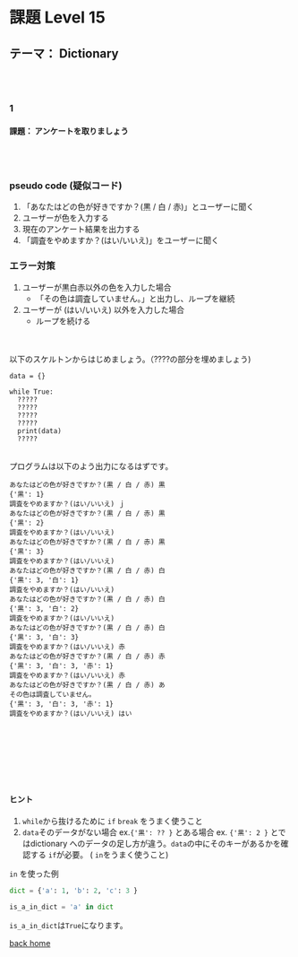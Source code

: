 # 課題  Level 15
## テーマ： Dictionary

<br></br>
### 1
#### 課題： アンケートを取りましょう
<br></br>
### pseudo code (疑似コード)
1. 「あなたはどの色が好きですか？(黒 / 白 / 赤)」とユーザーに聞く
2. ユーザーが色を入力する
3. 現在のアンケート結果を出力する
4. 「調査をやめますか？(はい/いいえ)」をユーザーに聞く

### エラー対策
1. ユーザーが黒白赤以外の色を入力した場合
    - 「その色は調査していません。」と出力し、ループを継続
2. ユーザーが (はい/いいえ) 以外を入力した場合
    - ループを続ける



\
\
以下のスケルトンからはじめましょう。（????の部分を埋めましょう)
```python:
data = {}

while True: 
  ?????
  ?????
  ?????
  ?????
  print(data)
  ?????

```

\
プログラムは以下のよう出力になるはずです。
```python:   
あなたはどの色が好きですか？(黒 / 白 / 赤) 黒
{'黒': 1}
調査をやめますか？(はい/いいえ) ｊ
あなたはどの色が好きですか？(黒 / 白 / 赤) 黒
{'黒': 2}
調査をやめますか？(はい/いいえ) 
あなたはどの色が好きですか？(黒 / 白 / 赤) 黒
{'黒': 3}
調査をやめますか？(はい/いいえ) 
あなたはどの色が好きですか？(黒 / 白 / 赤) 白
{'黒': 3, '白': 1}
調査をやめますか？(はい/いいえ) 
あなたはどの色が好きですか？(黒 / 白 / 赤) 白
{'黒': 3, '白': 2}
調査をやめますか？(はい/いいえ) 
あなたはどの色が好きですか？(黒 / 白 / 赤) 白
{'黒': 3, '白': 3}
調査をやめますか？(はい/いいえ) 赤
あなたはどの色が好きですか？(黒 / 白 / 赤) 赤
{'黒': 3, '白': 3, '赤': 1}
調査をやめますか？(はい/いいえ) 赤
あなたはどの色が好きですか？(黒 / 白 / 赤) あ
その色は調査していません。
{'黒': 3, '白': 3, '赤': 1}
調査をやめますか？(はい/いいえ) はい
```
<br></br>
<br></br>
<br></br>
#### ヒント
1. `while`から抜けるために `if` `break` をうまく使うこと
2. `data`そのデータがない場合 ex.`{'黒': ?? }` とある場合 ex. `{'黒': 2 }` とではdictionary へのデータの足し方が違う。`data`の中にそのキーがあるかを確認する `if`が必要。 ( `in`をうまく使うこと)

`in` を使った例
```python
dict = {'a': 1, 'b': 2, 'c': 3 }

is_a_in_dict = 'a' in dict

```
`is_a_in_dict`は`True`になります。


[back home](https://github.com/Seigakuin/todays_task)